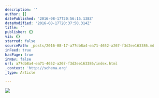 ```yaml
---
description: ''
author: []
datePublished: '2016-08-17T20:56:15.138Z'
dateModified: '2016-08-17T20:37:50.314Z'
title: ''
publisher: {}
via: {}
starred: false
sourcePath: _posts/2016-08-17-a77db8a4-ea71-4652-a267-f3d2ee163386.md
inFeed: true
hasPage: true
inNav: false
url: a77db8a4-ea71-4652-a267-f3d2ee163386/index.html
_context: 'http://schema.org'
_type: Article

---
```

![](https://the-grid-user-content.s3-us-west-2.amazonaws.com/2e82e41a-5024-4bb9-af81-2242409caddc.jpg)